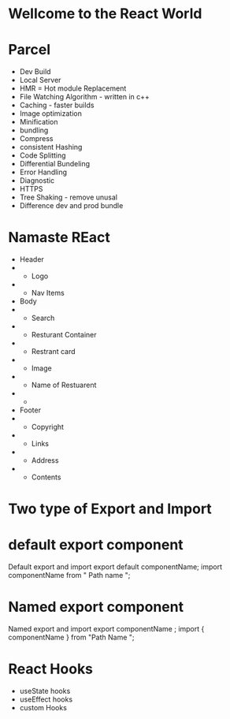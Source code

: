 # Wellcome to the React World 

# Parcel

- Dev Build 
- Local Server 
- HMR = Hot module Replacement
- File Watching Algorithm - written in c++
- Caching - faster builds 
- Image optimization 
- Minification 
- bundling 
- Compress
- consistent Hashing 
- Code Splitting 
- Differential Bundeling 
- Error Handling 
- Diagnostic 
- HTTPS
- Tree Shaking - remove unusal 
- Difference dev and prod bundle


# Namaste REact


* Header
* - Logo
* - Nav Items 
* Body
* - Search
* - Resturant Container
*   - Restrant card 
*    - Image
*    - Name of Restuarent
*    - 
* Footer
*  - Copyright 
*  - Links
*  - Address
*  - Contents


# Two type of Export and Import 

# default export component
Default export and import 
export default componentName;
import componentName from " Path name ";

# Named export component
Named export and import 
export componentName ;
import { componentName } from "Path Name ";



# React Hooks

- useState hooks 
- useEffect hooks 
- custom Hooks

 